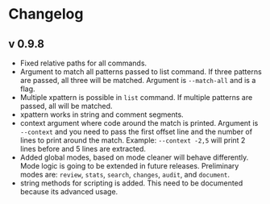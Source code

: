 # Changelog


## v 0.9.8

- Fixed relative paths for all commands.
- Argument to match all patterns passed to list command. If three patterns are passed, all three will be matched. Argument is `--match-all` and is a flag.
- Multiple xpattern is possible in `list` command. If multiple patterns are passed, all will be matched.
- xpattern works in string and comment segments.
- context argument where code around the match is printed. Argument is `--context` and you need to pass the first offset line and the number of lines to print around the match. Example: `--context -2,5` will print 2 lines before and 5 lines are extracted.
- Added global modes, based on mode cleaner will behave differently. Mode logic is going to be extended in future releases. Preliminary modes are: `review`, `stats`, `search`, `changes`, `audit`, and `document`.
- string methods for scripting is added. This need to be documented because its advanced usage.